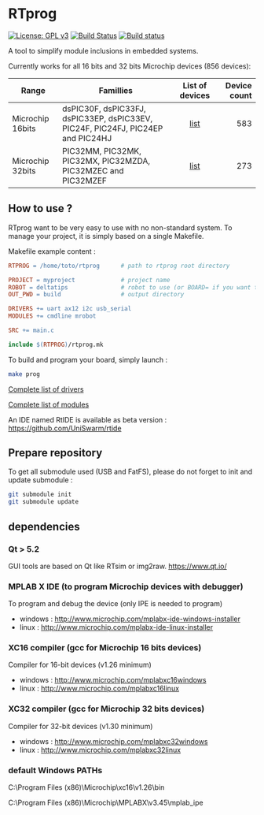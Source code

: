 # RTprog

[![License: GPL v3](https://img.shields.io/badge/License-GPL%20v3-blue.svg)](http://www.gnu.org/licenses/gpl-3.0)
[![Build Status](https://travis-ci.org/UniSwarm/rtprog.svg?branch=master)](https://travis-ci.org/UniSwarm/rtprog)
[![Build status](https://ci.appveyor.com/api/projects/status/li3kw0ygw2381yhk?svg=true)](https://ci.appveyor.com/project/sebcaux/rtprog-vhyfl)

A tool to simplify module inclusions in embedded systems.

Currently works for all 16 bits and 32 bits Microchip devices (856 devices):

|Range|Famillies|List of devices|Device count|
|-----|---------|:-------------:|-----------:|
|Microchip 16bits|dsPIC30F, dsPIC33FJ, dsPIC33EP, dsPIC33EV, PIC24F, PIC24FJ, PIC24EP and PIC24HJ|[list](support/archi/pic16b/README.md)|583|
|Microchip 32bits|PIC32MM, PIC32MK, PIC32MX, PIC32MZDA, PIC32MZEC and PIC32MZEF|[list](support/archi/pic32/README.md)|273|

## How to use ?
RTprog want to be very easy to use with no non-standard system. To manage your
project, it is simply based on a single Makefile.

Makefile example content :

```Makefile
RTPROG = /home/toto/rtprog      # path to rtprog root directory

PROJECT = myproject             # project name
ROBOT = deltatips               # robot to use (or BOARD= if you want to choose only a board)
OUT_PWD = build                 # output directory

DRIVERS += uart ax12 i2c usb_serial
MODULES += cmdline mrobot

SRC += main.c

include $(RTPROG)/rtprog.mk
```

To build and program your board, simply launch :

```bash
make prog
```

[Complete list of drivers](support/driver/README.md)

[Complete list of modules](support/module/README.md)

An IDE named RtIDE is available as beta version : https://github.com/UniSwarm/rtide

## Prepare repository

To get all submodule used (USB and FatFS), please do not forget to init and update submodule :

```bash
git submodule init
git submodule update
```

## dependencies
### Qt > 5.2
GUI tools are based on Qt like RTsim or img2raw. https://www.qt.io/

### MPLAB X IDE (to program Microchip devices with debugger)
To program and debug the device (only IPE is needed to program)

* windows : http://www.microchip.com/mplabx-ide-windows-installer
* linux : http://www.microchip.com/mplabx-ide-linux-installer

### XC16 compiler (gcc for Microchip 16 bits devices)
Compiler for 16-bit devices (v1.26 minimum)

* windows : http://www.microchip.com/mplabxc16windows
* linux : http://www.microchip.com/mplabxc16linux

### XC32 compiler (gcc for Microchip 32 bits devices)
Compiler for 32-bit devices (v1.30 minimum)

* windows : http://www.microchip.com/mplabxc32windows
* linux : http://www.microchip.com/mplabxc32linux

### default Windows PATHs
C:\\Program Files (x86)\\Microchip\\xc16\\v1.26\\bin

C:\\Program Files (x86)\\Microchip\\MPLABX\\v3.45\\mplab_ipe
